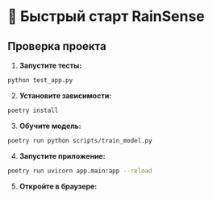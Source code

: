 # 🚀 Быстрый старт RainSense

## Проверка проекта

1. **Запустите тесты:**
```bash
python test_app.py
```

2. **Установите зависимости:**
```bash
poetry install
```

3. **Обучите модель:**
```bash
poetry run python scripts/train_model.py
```

4. **Запустите приложение:**
```bash
poetry run uvicorn app.main:app --reload
```

5. **Откройте в браузере:** 